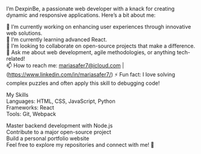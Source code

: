 I’m DexpinBe, a passionate web developer with a knack for creating dynamic and responsive applications. Here’s a bit about me:

🔭 I’m currently working on enhancing user experiences through innovative web solutions.  
🌱 I’m currently learning advanced React.  
👯 I’m looking to collaborate on open-source projects that make a difference.  
💬 Ask me about web development, agile methodologies, or anything tech-related!  
📫 How to reach me: mariasafer7@icloud.com |(https://www.linkedin.com/in/mariasafer7/)
⚡ Fun fact: I love solving complex puzzles and often apply this skill to debugging code!

My Skills  
Languages: HTML, CSS, JavaScript, Python  
Frameworks: React  
Tools: Git, Webpack  

 Master backend development with Node.js  
 Contribute to a major open-source project  
 Build a personal portfolio website  
Feel free to explore my repositories and connect with me! 🚀  
